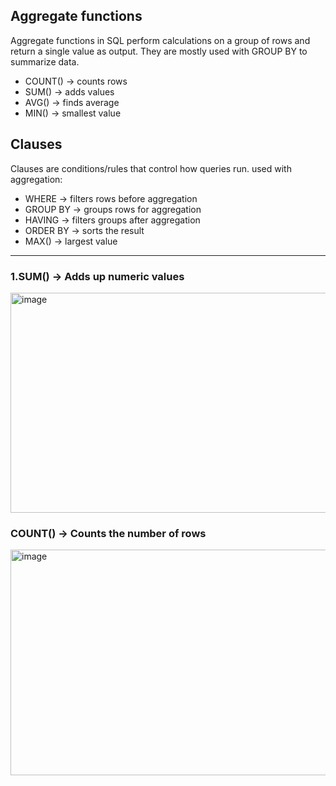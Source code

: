 ## Aggregate functions
Aggregate functions in SQL perform calculations on a group of rows and return a single value as output.
They are mostly used with GROUP BY to summarize data.

- COUNT() → counts rows
- SUM() → adds values
- AVG() → finds average
- MIN() → smallest value

## Clauses
Clauses are conditions/rules that control how queries run.
used with aggregation:

- WHERE → filters rows before aggregation
- GROUP BY → groups rows for aggregation
- HAVING → filters groups after aggregation
- ORDER BY → sorts the result
- MAX() → largest value

---------------------------------------------------------------------------------------------------------------------------------------------------

### 1.SUM() → Adds up numeric values
<img width="664" height="352" alt="image" src="https://github.com/user-attachments/assets/d1b2936e-eaef-4319-a988-f9d8e556796c" />

### COUNT() → Counts the number of rows
<img width="907" height="361" alt="image" src="https://github.com/user-attachments/assets/e70325c5-3f5c-4759-a206-b68825dec2ba" />
